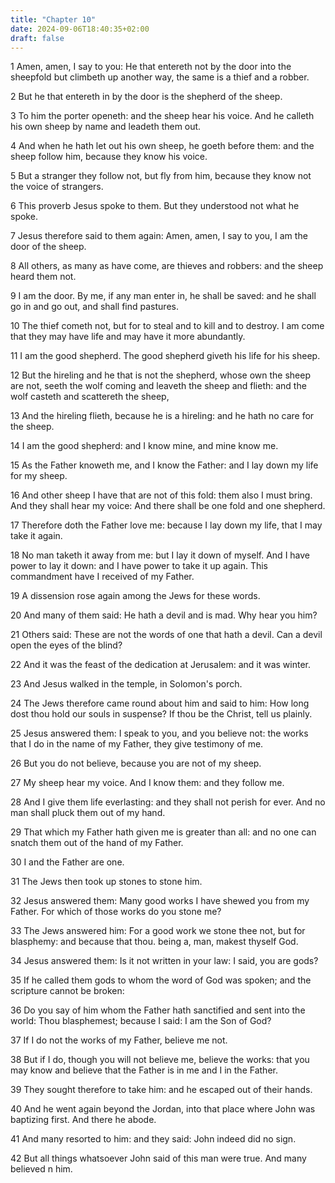 ```yaml
---
title: "Chapter 10"
date: 2024-09-06T18:40:35+02:00
draft: false
---
```




1 Amen, amen, I say to you: He that entereth not by the door into the sheepfold but climbeth up another way, the same is a thief and a robber.

2 But he that entereth in by the door is the shepherd of the sheep.

3 To him the porter openeth: and the sheep hear his voice. And he calleth his own sheep by name and leadeth them out.

4 And when he hath let out his own sheep, he goeth before them: and the sheep follow him, because they know his voice.

5 But a stranger they follow not, but fly from him, because they know not the voice of strangers.

6 This proverb Jesus spoke to them. But they understood not what he spoke.

7 Jesus therefore said to them again: Amen, amen, I say to you, I am the door of the sheep.

8 All others, as many as have come, are thieves and robbers: and the sheep heard them not.

9 I am the door. By me, if any man enter in, he shall be saved: and he shall go in and go out, and shall find pastures.

10 The thief cometh not, but for to steal and to kill and to destroy. I am come that they may have life and may have it more abundantly.

11 I am the good shepherd. The good shepherd giveth his life for his sheep.

12 But the hireling and he that is not the shepherd, whose own the sheep are not, seeth the wolf coming and leaveth the sheep and flieth: and the wolf casteth and scattereth the sheep,

13 And the hireling flieth, because he is a hireling: and he hath no care for the sheep.

14 I am the good shepherd: and I know mine, and mine know me.

15 As the Father knoweth me, and I know the Father: and I lay down my life for my sheep.

16 And other sheep I have that are not of this fold: them also I must bring. And they shall hear my voice: And there shall be one fold and one shepherd.

17 Therefore doth the Father love me: because I lay down my life, that I may take it again.

18 No man taketh it away from me: but I lay it down of myself. And I have power to lay it down: and I have power to take it up again. This commandment have I received of my Father.

19 A dissension rose again among the Jews for these words.

20 And many of them said: He hath a devil and is mad. Why hear you him?

21 Others said: These are not the words of one that hath a devil. Can a devil open the eyes of the blind?

22 And it was the feast of the dedication at Jerusalem: and it was winter.

23 And Jesus walked in the temple, in Solomon's porch.

24 The Jews therefore came round about him and said to him: How long dost thou hold our souls in suspense? If thou be the Christ, tell us plainly.

25 Jesus answered them: I speak to you, and you believe not: the works that I do in the name of my Father, they give testimony of me.

26 But you do not believe, because you are not of my sheep.

27 My sheep hear my voice. And I know them: and they follow me.

28 And I give them life everlasting: and they shall not perish for ever. And no man shall pluck them out of my hand.

29 That which my Father hath given me is greater than all: and no one can snatch them out of the hand of my Father.

30 I and the Father are one.

31 The Jews then took up stones to stone him.

32 Jesus answered them: Many good works I have shewed you from my Father. For which of those works do you stone me?

33 The Jews answered him: For a good work we stone thee not, but for blasphemy: and because that thou. being a, man, makest thyself God.

34 Jesus answered them: Is it not written in your law: I said, you are gods?

35 If he called them gods to whom the word of God was spoken; and the scripture cannot be broken:

36 Do you say of him whom the Father hath sanctified and sent into the world: Thou blasphemest; because I said: I am the Son of God?

37 If I do not the works of my Father, believe me not.

38 But if I do, though you will not believe me, believe the works: that you may know and believe that the Father is in me and I in the Father.

39 They sought therefore to take him: and he escaped out of their hands.

40 And he went again beyond the Jordan, into that place where John was baptizing first. And there he abode.

41 And many resorted to him: and they said: John indeed did no sign.

42 But all things whatsoever John said of this man were true. And many believed n him.

